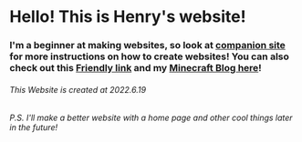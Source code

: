 # Hello! This is Henry's website!
### I'm a beginner at making websites, so look at [companion site](https://qqiumax.github.io/blog/) for more instructions on how to create websites! You can also check out this [Friendly link](https://qqiumax.github.io/) and my [Minecraft Blog here](https://henrypersonalweb.github.io/Blog/)!
###### This Website is created at 2022.6.19
###### P.S. I'll make a better website with a home page and other cool things later in the future!
